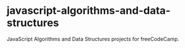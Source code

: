 # javascript-algorithms-and-data-structures
JavaScript Algorithms and Data Structures projects for freeCodeCamp.
